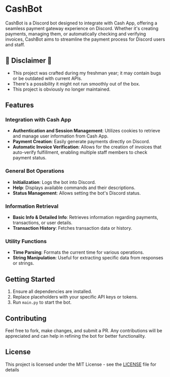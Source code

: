 # CashBot

CashBot is a Discord bot designed to integrate with Cash App, offering a seamless payment gateway experience on Discord. Whether it's creating payments, managing them, or automatically checking and verifying invoices, CashBot aims to streamline the payment process for Discord users and staff.

## 🚨 Disclaimer 🚨

- This project was crafted during my freshman year; it may contain bugs or be outdated with current APIs.
- There's a possibility it might not run smoothly out of the box.
- This project is obviously no longer maintained.

## Features

### Integration with Cash App

- **Authentication and Session Management**: Utilizes cookies to retrieve and manage user information from Cash App.
- **Payment Creation**: Easily generate payments directly on Discord.
- **Automatic Invoice Verification**: Allows for the creation of invoices that auto-verify fulfillment, enabling multiple staff members to check payment status.

### General Bot Operations

- **Initialization**: Logs the bot into Discord.
- **Help**: Displays available commands and their descriptions.
- **Status Management**: Allows setting the bot's Discord status.

### Information Retrieval

- **Basic Info & Detailed Info**: Retrieves information regarding payments, transactions, or user details.
- **Transaction History**: Fetches transaction data or history.

### Utility Functions

- **Time Parsing**: Formats the current time for various operations.
- **String Manipulation**: Useful for extracting specific data from responses or strings.

## Getting Started

1. Ensure all dependencies are installed.
2. Replace placeholders with your specific API keys or tokens.
3. Run `main.py` to start the bot.

## Contributing

Feel free to fork, make changes, and submit a PR. Any contributions will be appreciated and can help in refining the bot for better functionality.

## License

This project is licensed under the MIT License - see the [LICENSE](LICENSE) file for details
